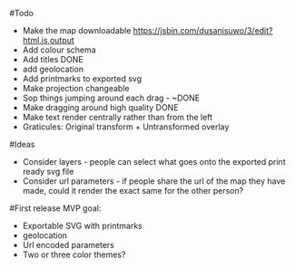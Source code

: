 #Todo
- Make the map downloadable https://jsbin.com/dusanisuwo/3/edit?html,js,output
- Add colour schema
- Add titles DONE
- add geolocation
- Add printmarks to exported svg
- Make projection changeable
- Sop things jumping around each drag - ~DONE
- Make dragging around high quality DONE
- Make text render centrally rather than from the left
- Graticules: Original transform + Untransformed overlay


#Ideas
- Consider layers - people can select what goes onto the exported print ready svg file
- Consider url parameters - if people share the url of the map they have made, could it render the exact same for the other person?

#First release MVP goal:
- Exportable SVG with printmarks
- geolocation
- Url encoded parameters
- Two or three color themes?
